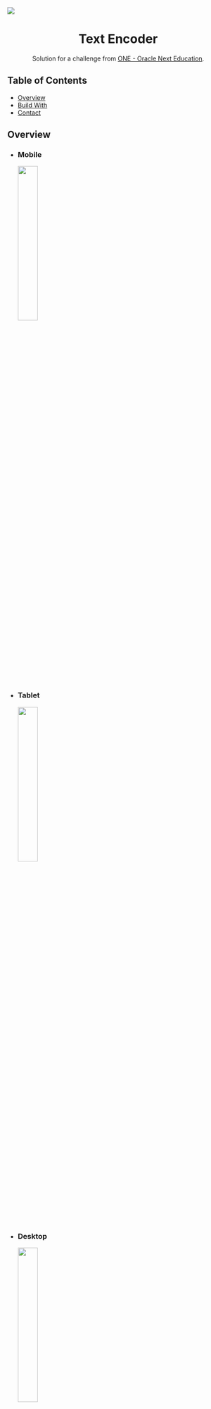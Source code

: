 <img src="https://i.imgur.com/3ps9Mds.png">
<h1 align="center">Text Encoder</h1>

<div align="center">
   Solution for a challenge from  <a href="https://www.oracle.com/ar/education/oracle-next-education/" target="_blank">ONE - Oracle Next Education</a>.
</div>

## Table of Contents

- [Overview](#overview)
- [Build With](#build-with)
- [Contact](#contact)

## Overview
* ### Mobile
<img src="https://i.imgur.com/xt3Hcyl.jpg" width="30%" style="display: block; margin-left: 1.5rem;">

* ### Tablet
<img src="https://i.imgur.com/vNwrTvW.jpg" width="30%" style="display: block; margin-left: 1.5rem;">

* ### Desktop
<img src="https://i.imgur.com/y56XD4D.jpg" width="30%" style="display: block; margin-left: 1.5rem;">

## Build With
* HTML
* CSS
* Javascript
* Mobile-first workflow
## Contact
[GitHub](https://github.com/FrancoGL)
[LinkedIn](https://www.linkedin.com/in/franco-lorca/)
